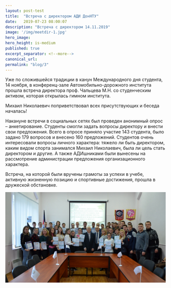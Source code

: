 ```yaml
---
layout: post-test
title:  "Встреча с директором АДИ ДонНТУ"
date:   2019-07-23 08:00:07
description: "Встреча с директором 14.11.2019"
image: '/img/meetdir-1.jpg'
hero_image: 
hero_height: is-medium
published: true
excerpt_separator: <!--more-->
canonical_url: 
permalink: "blog/3"
---
```


Уже по сложившейся традиции в канун Международного дня студента, 14 ноября, <!--more--> в конференц-зале Автомобильно-дорожного института прошла встреча директора проф. Чальцева М.Н. со студенческим активом, которая открылась гимном института.

Михаил Николаевич поприветствовал всех присутствующих и беседа началась!

Накануне  встречи в социальных сетях был проведен анонимный опрос – анкетирование. Студенты смогли задать вопросы директору и внести свои предложения. Всего в опросе приняло участие 143 студента, было задано 179 вопросов и внесено 160 предложений. Студентов очень интересовали вопросы личного характера: тяжело ли быть директором, каким видом спорта занимался Михаил Николаевич, была ли цель стать директором и другие. А также АДИшниками были вынесены на рассмотрение администрации предложения организационного характера.

Встреча, на которой были вручены грамоты за успехи в учебе, активную жизненную позицию и спортивные достижения, прошла в дружеской обстановке.

![Встреча с директором АДИ ДонНТУ](/img/meetdir-2.jpg "Встреча с директором АДИ ДонНТУ")
